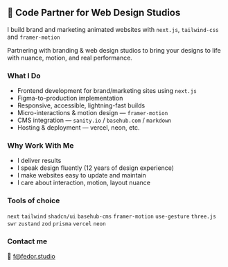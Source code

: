 ## 👋 Code Partner for Web Design Studios

I build brand and marketing animated websites with `next.js`, `tailwind-css` and `framer-motion`

Partnering with branding & web design studios to bring your designs to life with nuance, motion, and real performance.

### What I Do

- Frontend development for brand/marketing sites using `next.js`
- Figma-to-production implementation
- Responsive, accessible, lightning-fast builds
- Micro-interactions & motion design — `framer-motion`
- CMS integration — `sanity.io` / `basehub.com` / `markdown`
- Hosting & deployment — vercel, neon, etc.

### Why Work With Me

- I deliver results
- I speak design fluently (12 years of design experience)
- I make websites easy to update and maintain
- I care about interaction, motion, layout nuance

### Tools of choice
`next` `tailwind` `shadcn/ui` `basehub-cms` `framer-motion` `use-gesture` `three.js` `swr` `zustand` `zod` `prisma` `vercel` `neon`

### Contact me
📩 f@fedor.studio
